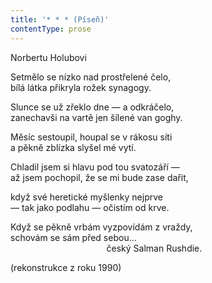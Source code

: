 ```yaml
---
title: '* * * (Píseň)'
contentType: prose
---
```


<section>

Norbertu Holubovi

Setmělo se nízko nad prostřelené čelo,  
bílá látka přikryla rožek synagogy.

Slunce se už zřeklo dne — a odkráčelo,  
zanechavši na vartě jen šílené van goghy.

Měsíc sestoupil, houpal se v rákosu síti  
a pěkně zblízka slyšel mé vytí.

Chladil jsem si hlavu pod tou svatozáří —  
až jsem pochopil, že se mi bude zase dařit,

když své heretické myšlenky nejprve  
— tak jako podlahu — očistím od krve.

Když se pěkně vrbám vyzpovídám z vraždy,  
schovám se sám před sebou…  
                                       český Salman Rushdie.

(rekonstrukce z roku 1990)

</section>
